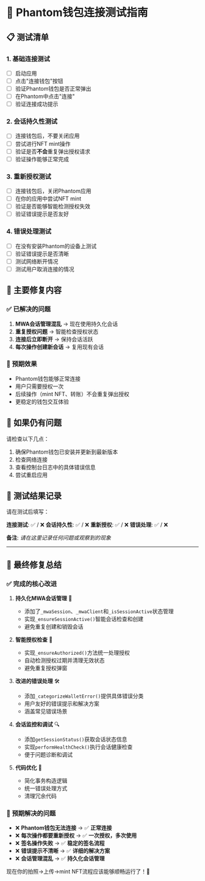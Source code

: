 # 🧪 Phantom钱包连接测试指南

## 📋 测试清单

### 1. **基础连接测试**
- [ ] 启动应用
- [ ] 点击"连接钱包"按钮
- [ ] 验证Phantom钱包是否正常弹出
- [ ] 在Phantom中点击"连接"
- [ ] 验证连接成功提示

### 2. **会话持久性测试**
- [ ] 连接钱包后，不要关闭应用
- [ ] 尝试进行NFT mint操作
- [ ] 验证是否**不会**重复弹出授权请求
- [ ] 验证操作能够正常完成

### 3. **重新授权测试**
- [ ] 连接钱包后，关闭Phantom应用
- [ ] 在你的应用中尝试NFT mint
- [ ] 验证是否能够智能检测授权失效
- [ ] 验证错误提示是否友好

### 4. **错误处理测试**
- [ ] 在没有安装Phantom的设备上测试
- [ ] 验证错误提示是否清晰
- [ ] 测试网络断开情况
- [ ] 测试用户取消连接的情况

## 🔧 **主要修复内容**

### ✅ **已解决的问题**
1. **MWA会话管理混乱** → 现在使用持久化会话
2. **重复授权问题** → 智能检查授权状态
3. **连接后立即断开** → 保持会话活跃
4. **每次操作创建新会话** → 复用现有会话

### 🎯 **预期效果**
- Phantom钱包能够正常连接
- 用户只需要授权一次
- 后续操作（mint NFT、转账）不会重复弹出授权
- 更稳定的钱包交互体验

## 🐛 **如果仍有问题**

请检查以下几点：
1. 确保Phantom钱包已安装并更新到最新版本
2. 检查网络连接
3. 查看控制台日志中的具体错误信息
4. 尝试重启应用

## 📝 **测试结果记录**

请在测试后填写：

**连接测试**: ✅ / ❌
**会话持久性**: ✅ / ❌
**重新授权**: ✅ / ❌
**错误处理**: ✅ / ❌

**备注**:
_请在这里记录任何问题或观察到的现象_

---

## 🎯 **最终修复总结**

### ✅ **完成的核心改进**

1. **持久化MWA会话管理** 🔄
   - 添加了`_mwaSession`、`_mwaClient`和`_isSessionActive`状态管理
   - 实现`_ensureSessionActive()`智能会话检查和创建
   - 避免重复创建和销毁会话

2. **智能授权检查** 🔐
   - 实现`_ensureAuthorized()`方法统一处理授权
   - 自动检测授权过期并清理无效状态
   - 避免重复授权弹窗

3. **改进的错误处理** 🛠️
   - 添加`_categorizeWalletError()`提供具体错误分类
   - 用户友好的错误提示和解决方案
   - 涵盖常见错误场景

4. **会话监控和调试** 🔍
   - 添加`getSessionStatus()`获取会话状态信息
   - 实现`performHealthCheck()`执行会话健康检查
   - 便于问题诊断和调试

5. **代码优化** 🧹
   - 简化事务构造逻辑
   - 统一错误处理方式
   - 清理冗余代码

### 🎉 **预期解决的问题**

- ❌ **Phantom钱包无法连接** → ✅ **正常连接**
- ❌ **每次操作都要重新授权** → ✅ **一次授权，多次使用**
- ❌ **签名操作失败** → ✅ **稳定的签名流程**
- ❌ **错误提示不清晰** → ✅ **详细的解决方案**
- ❌ **会话管理混乱** → ✅ **持久化会话管理**

现在你的拍照→上传→mint NFT流程应该能够顺畅运行了！🚀
